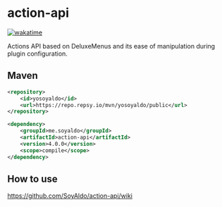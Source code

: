# action-api
[![wakatime](https://wakatime.com/badge/user/0830952c-ca35-4a6e-97f4-150c1177d81f/project/499ea938-249a-4caf-a445-0d9ae004733c.svg?style=for-the-badge)](https://wakatime.com/@0830952c-ca35-4a6e-97f4-150c1177d81f/projects/wjmshbqmnb)

Actions API based on DeluxeMenus and its ease of manipulation during plugin configuration.

## Maven
```XML
<repository>
    <id>yosoyaldo</id>
    <url>https://repo.repsy.io/mvn/yosoyaldo/public</url>
</repository>
```

```XML
<dependency>
    <groupId>me.soyaldo</groupId>
    <artifactId>action-api</artifactId>
    <version>4.0.0</version>
    <scope>compile</scope>
</dependency>
```

## How to use
https://github.com/SoyAldo/action-api/wiki
